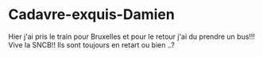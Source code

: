 # Cadavre-exquis-Damien

Hier j'ai pris le train pour Bruxelles et pour le retour j'ai du prendre un bus!!! Vive la SNCB!!
Ils sont toujours en retart ou bien ..?
